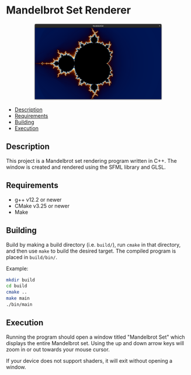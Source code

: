 # Mandelbrot Set Renderer

<p align="center">
    <img src="docs/images/Mandelbrot_set_window.png?raw=true" alt="The Mandelbrot Set drawn in a window." width="70%"/>
</p>

* [Description](#description)
* [Requirements](#requirements)
* [Building](#building)
* [Execution](#execution)

## Description

This project is a Mandelbrot set rendering program written in C++. The window is created and rendered using
the SFML library and GLSL.

## Requirements

* g++ v12.2 or newer
* CMake v3.25 or newer
* Make

## Building

Build by making a build directory (i.e. `build/`), run `cmake` in that directory, and then use `make` to build the desired target.
The compiled program is placed in `build/bin/`.

Example:

```bash
mkdir build
cd build
cmake ..
make main
./bin/main
```

## Execution

Running the program should open a window titled "Mandelbrot Set" which displays the entire Mandelbrot set.
Using the up and down arrow keys will zoom in or out towards your mouse cursor.

If your device does not support shaders, it will exit without opening a window.
